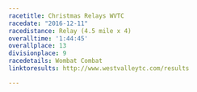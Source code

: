 ```yaml
---
racetitle: Christmas Relays WVTC
racedate: "2016-12-11"
racedistance: Relay (4.5 mile x 4)
overalltime: '1:44:45'
overallplace: 13
divisionplace: 9
racedetails: Wombat Combat
linktoresults: http://www.westvalleytc.com/results

---
```


